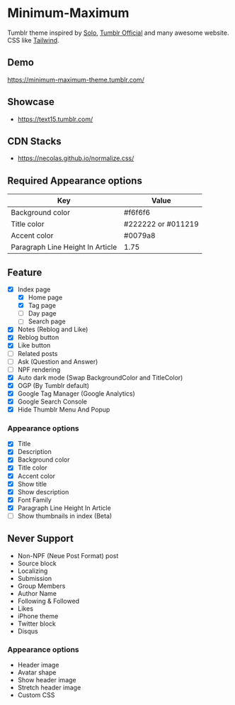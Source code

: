 # Minimum-Maximum

Tumblr theme inspired by <a href="https://sanographix.github.io/tumblr/solo/">Solo</a>, <a href="https://www.tumblr.com/theme/37310">Tumblr Official</a> and many awesome website.
CSS like <a href="https://tailwindcss.com/">Tailwind</a>.

## Demo

https://minimum-maximum-theme.tumblr.com/

## Showcase

- https://text15.tumblr.com/

## CDN Stacks

- https://necolas.github.io/normalize.css/

## Required Appearance options

| Key | Value |
|-|-|
| Background color | #f6f6f6 |
| Title color | #222222 or #011219 |
| Accent color | #0079a8 |
| Paragraph Line Height In Article | 1.75 |

## Feature

- [x] Index page
  - [x] Home page
  - [x] Tag page
  - [ ] Day page
  - [ ] Search page
- [x] Notes (Reblog and Like)
- [x] Reblog button
- [x] Like button
- [ ] Related posts
- [ ] Ask (Question and Answer)
- [ ] NPF rendering
- [x] Auto dark mode (Swap BackgroundColor and TitleColor)
- [x] OGP (By Tumblr default)
- [x] Google Tag Manager (Google Analytics)
- [x] Google Search Console
- [x] Hide Thumblr Menu And Popup

### Appearance options

- [x] Title
- [x] Description
- [x] Background color
- [x] Title color
- [x] Accent color
- [x] Show title
- [x] Show description
- [x] Font Family
- [x] Paragraph Line Height In Article
- [ ] Show thumbnails in index (Beta)

## Never Support

- Non-NPF (Neue Post Format) post
- Source block
- Localizing
- Submission
- Group Members
- Author Name
- Following & Followed
- Likes
- iPhone theme
- Twitter block
- Disqus

### Appearance options

- Header image
- Avatar shape
- Show header image
- Stretch header image
- Custom CSS
